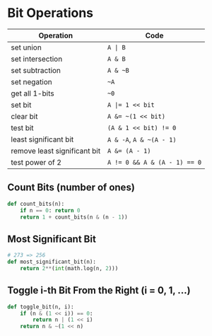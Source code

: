 # Bit Operations
| Operation                    | Code                            |
|------------------------------|---------------------------------|
| set union                    | <code>A &#124; B</code>         |
| set intersection             | `A & B`                         |
| set subtraction              | `A & ~B`                        |
| set negation                 | `~A`                            |
| get all 1-bits               | `~0`                            |
| set bit                      | <code>A &#124;= 1 << bit</code> |
| clear bit                    | `A &= ~(1 << bit)`              |
| test bit                     | `(A & 1 << bit) != 0`           |
| least significant bit        | `A & -A`, `A & ~(A - 1)`        |
| remove least significant bit | `A &= (A - 1)`                   |
| test power of 2              | `A != 0 && A & (A - 1) == 0`    |

## Count Bits (number of ones)
```python
def count_bits(n):
    if n == 0: return 0
    return 1 + count_bits(n & (n - 1))
```

## Most Significant Bit
```python
# 273 => 256
def most_significant_bit(n):
    return 2**(int(math.log(n, 2)))
```

## Toggle i-th Bit From the Right (i = 0, 1, ...)
```python
def toggle_bit(n, i):
    if (n & (1 << i)) == 0:
        return n | (1 << i)
    return n & ~(1 << n)
```
